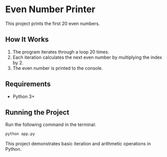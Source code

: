 # Even Number Printer

This project prints the first 20 even numbers.

## How It Works

1. The program iterates through a loop 20 times.
2. Each iteration calculates the next even number by multiplying the index by 2.
3. The even number is printed to the console.

## Requirements
- Python 3+

## Running the Project
Run the following command in the terminal:
```sh
python app.py
```

This project demonstrates basic iteration and arithmetic operations in Python.

